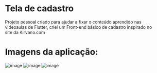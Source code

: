 # Tela de cadastro

Projeto pessoal criado para ajudar a fixar o conteúdo aprendido nas videoaulas de Flutter, criei um Front-end básico de cadastro inspirado no site da Kirvano.com

# Imagens da aplicação:

![image](https://github.com/IGDSCI/SIMULADOR-TELA-CADASTRO/assets/114839208/5ffef2e0-1b54-4491-b46a-fc64893a271a)
![image](https://github.com/IGDSCI/SIMULADOR-TELA-CADASTRO/assets/114839208/94e73f42-160b-43b4-8954-f4d1860c3d3e)
![image](https://github.com/IGDSCI/SIMULADOR-TELA-CADASTRO/assets/114839208/72e80463-036c-4566-8351-59bc2802ae46)









